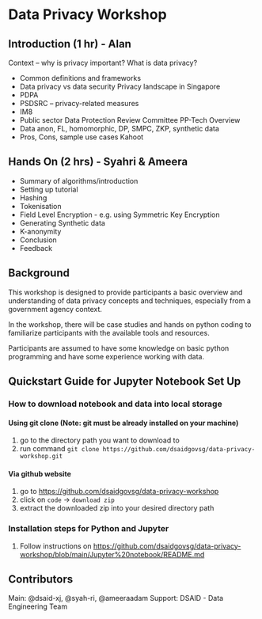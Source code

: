 # Data Privacy Workshop

## Introduction (1 hr) - Alan
Context – why is privacy important? 
What is data privacy? 
* Common definitions and frameworks
* Data privacy vs data security 
Privacy landscape in Singapore 
* PDPA 
* PSDSRC – privacy-related measures 
* IM8
* Public sector Data Protection Review Committee
PP-Tech Overview 
* Data anon, FL, homomorphic, DP, SMPC, ZKP, synthetic data
* Pros, Cons, sample use cases 
Kahoot 

## Hands On (2 hrs) - Syahri & Ameera
* Summary of algorithms/introduction
* Setting up tutorial
* Hashing
* Tokenisation
* Field Level Encryption - e.g. using Symmetric Key Encryption
* Generating Synthetic data
* K-anonymity
* Conclusion
* Feedback


## Background
This workshop is designed to provide participants a basic overview and understanding of data privacy concepts and techniques, especially from a government agency context.

In the workshop, there will be case studies and hands on python coding to familiarize participants with the available tools and resources.

Participants are assumed to have some knowledge on basic python programming and have some experience working with data.

## Quickstart Guide for Jupyter Notebook Set Up

### How to download notebook and data into local storage

#### Using git clone (**Note**: git must be already installed on your machine)
1. go to the directory path you want to download to
2. run command `git clone https://github.com/dsaidgovsg/data-privacy-workshop.git`

#### Via github website
1. go to https://github.com/dsaidgovsg/data-privacy-workshop
2. click on `code` -> `download zip`
3. extract the downloaded zip into your desired directory path

### Installation steps for Python and Jupyter
1. Follow instructions on https://github.com/dsaidgovsg/data-privacy-workshop/blob/main/Jupyter%20notebook/README.md

## Contributors

Main: @dsaid-xj, @syah-ri, @ameeraadam
Support: DSAID - Data Engineering Team
